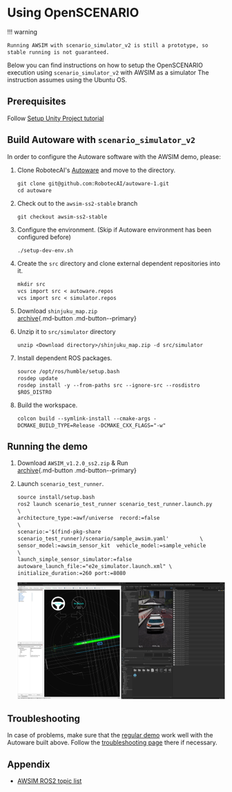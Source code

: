 

# Using OpenSCENARIO
  
!!! warning
    
    Running AWSIM with scenario_simulator_v2 is still a prototype, so stable running is not guaranteed.

Below you can find instructions on how to setup the OpenSCENARIO execution using `scenario_simulator_v2` with AWSIM as a simulator
The instruction assumes using the Ubuntu OS.

## Prerequisites
Follow [Setup Unity Project tutorial](https://tier4.github.io/AWSIM/GettingStarted/SetupUnityProject/)

## Build Autoware with `scenario_simulator_v2`

In order to configure the Autoware software with the AWSIM demo, please:

1. Clone RobotecAI's [Autoware](https://github.com/RobotecAI/autoware-1/tree/awsim-ss2-stable) and move to the directory.
   ```
   git clone git@github.com:RobotecAI/autoware-1.git
   cd autoware
   ```
2. Check out to the `awsim-ss2-stable` branch
   ```
   git checkout awsim-ss2-stable
   ```
3. Configure the environment. (Skip if Autoware environment has been configured before)
   ```
   ./setup-dev-env.sh
   ```
4. Create the `src` directory and clone external dependent repositories into it.
   ```
   mkdir src
   vcs import src < autoware.repos
   vcs import src < simulator.repos
   ```
5. Download `shinjuku_map.zip`  
   [archive](https://github.com/tier4/AWSIM/releases/download/v1.2.0/shinjuku_map.zip){.md-button .md-button--primary} 
 
6. Unzip it to `src/simulator` directory
   ```
   unzip <Download directory>/shinjuku_map.zip -d src/simulator
   ```
7. Install dependent ROS packages.
   ```
   source /opt/ros/humble/setup.bash
   rosdep update
   rosdep install -y --from-paths src --ignore-src --rosdistro $ROS_DISTRO
   ```
8. Build the workspace.
   ```
   colcon build --symlink-install --cmake-args -DCMAKE_BUILD_TYPE=Release -DCMAKE_CXX_FLAGS="-w"
   ```

## Running the demo

1. Download `AWSIM_v1.2.0_ss2.zip` & Run  
   [archive](https://github.com/tier4/AWSIM/releases/download/v1.2.0/AWSIM_v1.2.0_ss2.zip){.md-button .md-button--primary} 

2. Launch `scenario_test_runner`.
   ```
   source install/setup.bash
   ros2 launch scenario_test_runner scenario_test_runner.launch.py                        \
   architecture_type:=awf/universe  record:=false                                         \
   scenario:='$(find-pkg-share scenario_test_runner)/scenario/sample_awsim.yaml'          \
   sensor_model:=awsim_sensor_kit  vehicle_model:=sample_vehicle                          \
   launch_simple_sensor_simulator:=false autoware_launch_file:="e2e_simulator.launch.xml" \
   initialize_duration:=260 port:=8080
   ```
   ![ss2_awsim.png](ss2_awsim.png)

## Troubleshooting

In case of problems, make sure that the [regular demo](https://tier4.github.io/AWSIM/GettingStarted/QuickStartDemo/) work well with the Autoware built above. Follow the [troubleshooting page](https://tier4.github.io/AWSIM/DeveloperGuide/TroubleShooting/) there if necessary.

## Appendix
- [AWSIM ROS2 topic list](../../Components/ROS2/ROS2TopicList/index.md)
